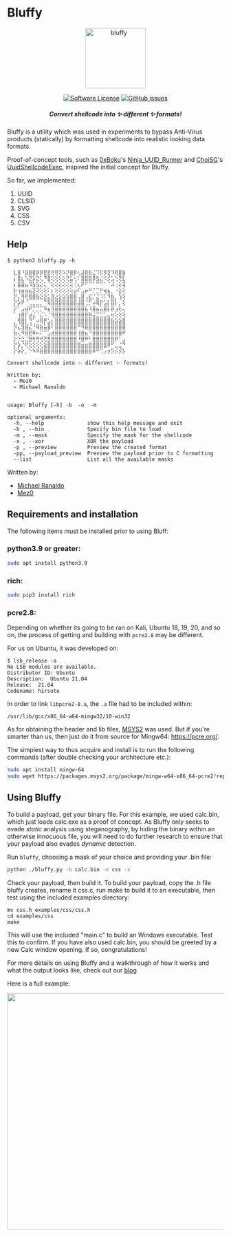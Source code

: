 # Bluffy

<p align="center">
  <img alt="bluffy" src="https://media.giphy.com/media/11Mj6P6WqWnnuU/giphy.gif" height="140" />
  <p align="center">
    <a href="https://github.com/ad-995/bluffy/blob/master/LICENSE"><img alt="Software License" src="https://img.shields.io/badge/license-MIT-brightgreen.svg?style=flat-square"></a>
    <a href="https://github.com/ad-995/bluffy/issues"><img alt="GitHub issues" src="https://img.shields.io/github/issues/ad-995/bluffy.svg?style=flat-square"></a>
    </p>
</p>

<h5 align="center"><i>Convert shellcode into ✨ different ✨ formats!</i></h5>

Bluffy is a utility which was used in experiments to bypass Anti-Virus products (statically) by formatting shellcode into realistic looking data formats.

Proof-of-concept tools, such as [0xBoku](https://twitter.com/0xBoku)'s [Ninja_UUID_Runner](https://github.com/boku7/Ninja_UUID_Runner) and [ChoiSG](https://github.com/ChoiSG)'s [UuidShellcodeExec](https://github.com/ChoiSG/UuidShellcodeExec), inspired the initial concept for Bluffy.

So far, we implemented:

1. UUID
2. CLSID
3. SVG
4. CSS
5. CSV

## Help

```
$ python3 bluffy.py -h

  ⣇⣿⠘⣿⣿⣿⡿⡿⣟⣟⢟⢟⢝⠵⡝⣿⡿⢂⣼⣿⣷⣌⠩⡫⡻⣝⠹⢿⣿⣷
  ⡆⣿⣆⠱⣝⡵⣝⢅⠙⣿⢕⢕⢕⢕⢝⣥⢒⠅⣿⣿⣿⡿⣳⣌⠪⡪⣡⢑⢝⣇
  ⡆⣿⣿⣦⠹⣳⣳⣕⢅⠈⢗⢕⢕⢕⢕⢕⢈⢆⠟⠋⠉⠁⠉⠉⠁⠈⠼⢐⢕⢽
  ⡗⢰⣶⣶⣦⣝⢝⢕⢕⠅⡆⢕⢕⢕⢕⢕⣴⠏⣠⡶⠛⡉⡉⡛⢶⣦⡀⠐⣕⢕
  ⡝⡄⢻⢟⣿⣿⣷⣕⣕⣅⣿⣔⣕⣵⣵⣿⣿⢠⣿⢠⣮⡈⣌⠨⠅⠹⣷⡀⢱⢕
  ⡝⡵⠟⠈⢀⣀⣀⡀⠉⢿⣿⣿⣿⣿⣿⣿⣿⣼⣿⢈⡋⠴⢿⡟⣡⡇⣿⡇⡀⢕
  ⡝⠁⣠⣾⠟⡉⡉⡉⠻⣦⣻⣿⣿⣿⣿⣿⣿⣿⣿⣧⠸⣿⣦⣥⣿⡇⡿⣰⢗⢄
  ⠁⢰⣿⡏⣴⣌⠈⣌⠡⠈⢻⣿⣿⣿⣿⣿⣿⣿⣿⣿⣿⣬⣉⣉⣁⣄⢖⢕⢕⢕
  ⡀⢻⣿⡇⢙⠁⠴⢿⡟⣡⡆⣿⣿⣿⣿⣿⣿⣿⣿⣿⣿⣿⣿⣿⣿⣿⣷⣵⣵⣿
  ⡻⣄⣻⣿⣌⠘⢿⣷⣥⣿⠇⣿⣿⣿⣿⣿⣿⠛⠻⣿⣿⣿⣿⣿⣿⣿⣿⣿⣿⣿
  ⣷⢄⠻⣿⣟⠿⠦⠍⠉⣡⣾⣿⣿⣿⣿⣿⣿⢸⣿⣦⠙⣿⣿⣿⣿⣿⣿⣿⣿⠟
  ⡕⡑⣑⣈⣻⢗⢟⢞⢝⣻⣿⣿⣿⣿⣿⣿⣿⠸⣿⠿⠃⣿⣿⣿⣿⣿⣿⡿⠁⣠
  ⡝⡵⡈⢟⢕⢕⢕⢕⣵⣿⣿⣿⣿⣿⣿⣿⣿⣿⣶⣶⣿⣿⣿⣿⣿⠿⠋⣀⣈⠙
  ⡝⡵⡕⡀⠑⠳⠿⣿⣿⣿⣿⣿⣿⣿⣿⣿⣿⣿⣿⣿⣿⠿⠛⢉⡠⡲⡫⡪⡪⡣

Convert shellcode into ✨ different ✨ formats!

Written by:
  ~ Mez0
  ~ Michael Ranaldo
  

usage: Bluffy [-h] -b  -o  -m

optional arguments:
  -h, --help              show this help message and exit
  -b , --bin              Specify bin file to load
  -m , --mask             Specify the mask for the shellcode
  -x , --xor              XOR the payload
  -p , --preview          Preview the created format
  -pp, --payload_preview  Preview the payload prior to C formatting
  --list                  List all the available masks
```

Written by:
- [Michael Ranaldo](https://twitter.com/michaeljranaldo)
- [Mez0](https://twitter.com/__mez0__)

## Requirements and installation

The following items must be installed prior to using Bluff:

### python3.9 or greater:
```bash
sudo apt install python3.9
```

### rich:
```bash
sudo pip3 install rich
````

### pcre2.8:

Depending on whether its going to be ran on Kali, Ubuntu 18, 19, 20, and so on, the process of getting and building with `pcre2.8` may be different.

For us on Ubuntu, it was developed on:
```
$ lsb_release -a
No LSB modules are available.
Distributor ID: Ubuntu
Description:  Ubuntu 21.04
Release:  21.04
Codename: hirsute
```

In order to link `libpcre2-8.a`, the `.a` file had to be included within:
```
/usr/lib/gcc/x86_64-w64-mingw32/10-win32
```

As for obtaining the header and lib files, [MSYS2](https://packages.msys2.org/base/mingw-w64-pcre2) was used. But if you're smarter than us, then just do it from source for Mingw64: https://pcre.org/.


The simplest way to thus acquire and install is to run the following commands (after double checking your architecture etc.):

```bash
sudo apt install mingw-64
sudo wget https://packages.msys2.org/package/mingw-w64-x86_64-pcre2?repo=mingw64 -P /usr/lib/gcc/x86_64-w64-mingw32/10-win32
```

## Using Bluffy

To build a payload, get your binary file. For this example, we used calc.bin, which just loads calc.exe as a proof of concept. As Bluffy only seeks to evade _static_ analysis using steganography, by hiding the binary within an otherwise innocuous file, you will need to do further research to ensure that your payload also evades _dynamic_ detection.

Run `bluffy`, choosing a mask of your choice and providing your .bin file:
```bash
python ./bluffy.py -b calc.bin -m css -x
```

Check your payload, then build it. To build your payload, copy the .h file bluffy creates, rename it css.c, run make to build it to an executable, then test using the included examples directory:

```
mv css.h examples/css/css.h
cd examples/css
make
```

This will use the included "main.c" to build an Windows executable. Test this to confirm. If you have also used calc.bin, you should be greeted by a new Calc window opening. If so, congratulations!

For more details on using Bluffy and a walkthrough of how it works and what the output looks like, check out our [blog](https://ad-995.group/posts/bluffy/bluffy.html)

Here is a full example:

<p align="center"><img src="https://github.com/ad-995/bluffy/raw/main/images/bluffy.gif" width="550"></p>

